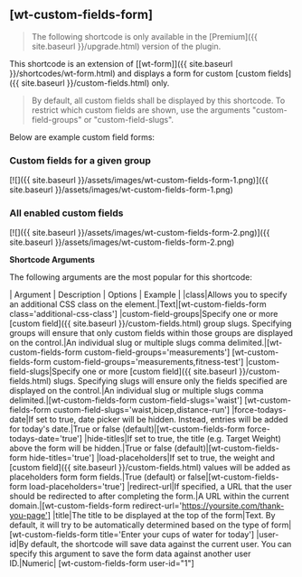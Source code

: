 ## [wt-custom-fields-form]

> The following shortcode is only available in the [Premium]({{ site.baseurl }}/upgrade.html) version of the plugin.

This shortcode is an extension of [[wt-form]]({{ site.baseurl }}/shortcodes/wt-form.html) and displays a form for custom [custom fields]({{ site.baseurl }}/custom-fields.html) only.

> By default, all custom fields shall be displayed by this shortcode. To restrict which custom fields are shown, use the arguments "custom-field-groups" or "custom-field-slugs".

Below are example custom field forms:

### Custom fields for a given group

[![]({{ site.baseurl }}/assets/images/wt-custom-fields-form-1.png)]({{ site.baseurl }}/assets/images/wt-custom-fields-form-1.png)

### All enabled custom fields

[![]({{ site.baseurl }}/assets/images/wt-custom-fields-form-2.png)]({{ site.baseurl }}/assets/images/wt-custom-fields-form-2.png)


 **Shortcode Arguments**
 
The following arguments are the most popular for this shortcode:
 
| Argument | Description | Options | Example |
|class|Allows you to specify an additional CSS class on the element.|Text|[wt-custom-fields-form class='additional-css-class']
|custom-field-groups|Specify one or more [custom field]({{ site.baseurl }}/custom-fields.html) group slugs. Specifying groups will ensure that only custom fields within those groups are displayed on the control.|An individual slug or multiple slugs comma delimited.|[wt-custom-fields-form custom-field-groups='measurements'] [wt-custom-fields-form custom-field-groups='measurements,fitness-test']
|custom-field-slugs|Specify one or more [custom field]({{ site.baseurl }}/custom-fields.html) slugs. Specifying slugs will ensure only the fields specified are displayed on the control.|An individual slug or multiple slugs comma delimited.|[wt-custom-fields-form custom-field-slugs='waist'] [wt-custom-fields-form custom-field-slugs='waist,bicep,distance-run']
|force-todays-date|If set to true, date picker will be hidden. Instead, entries will be added for today's date.|True or false (default)|[wt-custom-fields-form force-todays-date='true']
|hide-titles|If set to true, the title (e.g. Target Weight) above the form will be hidden.|True or false (default)|[wt-custom-fields-form hide-titles='true']
|load-placeholders|If set to true, the weight and [custom field]({{ site.baseurl }}/custom-fields.html) values will be added as placeholders form form fields.|True (default) or false|[wt-custom-fields-form load-placeholders='true']
|redirect-url|If specified, a URL that the user should be redirected to after completing the form.|A URL within the current domain.|[wt-custom-fields-form redirect-url='https://yoursite.com/thank-you-page']
|title|The title to be displayed at the top of the form|Text. By default, it will try to be automatically determined based on the type of form|[wt-custom-fields-form title='Enter your cups of water for today']
|user-id|By default, the shortcode will save data against the current user. You can specify this argument to save the form data against another user ID.|Numeric| [wt-custom-fields-form user-id="1"]